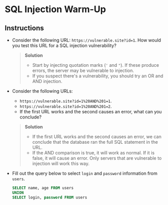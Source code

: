 # SQL Injection Warm-Up

## Instructions
- Consider the following URL: `https://vulnerable.site?id=1`. How would you test this URL for a SQL injection vulnerability?
  > **Solution**
  >  - Start by injecting quotation marks (`'` and `"`). If these produce errors, the server may be vulnerable to injection.
  >  - If you suspect there's a vulnerability, you should try an OR and AND injection.

- Consider the following URLs: 
  - `https://vulnerable.site?id=1%20AND%201=1`.
  - `https://vulnerable.site?id=1%20AND%201=2`.
  - If the first URL works and the second causes an error, what can you conclude?
  > **Solution**
  >   - If the first URL works and the second causes an error, we can conclude that the database ran the full SQL statement in the URL. 
  >   - If the AND comparison is true, it will work as normal. If it is false, it will cause an error. Only servers that are vulnerable to injection will work this way.

- Fill out the query below to select `login` and `password` information from `users`.

  ```sql
  SELECT name, age FROM users
  UNION
  SELECT login, password FROM users
  ```
